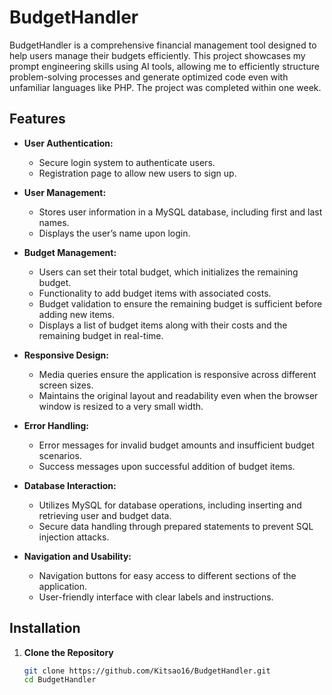 # BudgetHandler

BudgetHandler is a comprehensive financial management tool designed to help users manage their budgets efficiently. This project showcases my prompt engineering skills using AI tools, allowing me to efficiently structure problem-solving processes and generate optimized code even with unfamiliar languages like PHP. The project was completed within one week.

## Features

- **User Authentication:**
  - Secure login system to authenticate users.
  - Registration page to allow new users to sign up.

- **User Management:**
  - Stores user information in a MySQL database, including first and last names.
  - Displays the user’s name upon login.

- **Budget Management:**
  - Users can set their total budget, which initializes the remaining budget.
  - Functionality to add budget items with associated costs.
  - Budget validation to ensure the remaining budget is sufficient before adding new items.
  - Displays a list of budget items along with their costs and the remaining budget in real-time.

- **Responsive Design:**
  - Media queries ensure the application is responsive across different screen sizes.
  - Maintains the original layout and readability even when the browser window is resized to a very small width.

- **Error Handling:**
  - Error messages for invalid budget amounts and insufficient budget scenarios.
  - Success messages upon successful addition of budget items.

- **Database Interaction:**
  - Utilizes MySQL for database operations, including inserting and retrieving user and budget data.
  - Secure data handling through prepared statements to prevent SQL injection attacks.

- **Navigation and Usability:**
  - Navigation buttons for easy access to different sections of the application.
  - User-friendly interface with clear labels and instructions.

## Installation

1. **Clone the Repository**
   ```bash
   git clone https://github.com/Kitsao16/BudgetHandler.git
   cd BudgetHandler

